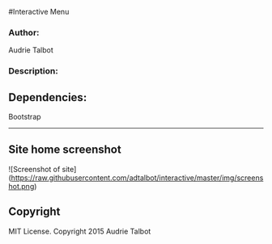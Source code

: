 #Interactive Menu
<h3>Author:</h3>
Audrie Talbot

<h3>Description:</h3>

<h2>Dependencies:</h2>

Bootstrap


---------
## Site home screenshot

![Screenshot of site] (https://raw.githubusercontent.com/adtalbot/interactive/master/img/screenshot.png)


<h2>Copyright</h2>
MIT License. Copyright 2015  Audrie Talbot
